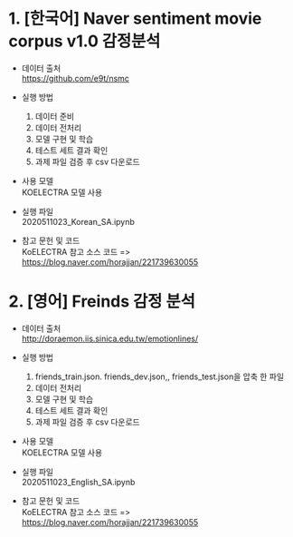# 1. [한국어] Naver sentiment movie corpus v1.0 감정분석

- 데이터 출처<br>
  https://github.com/e9t/nsmc


- 실행 방법<br>
   1. 데이터 준비
   2. 데이터 전처리
   3. 모델 구현 및 학습
   4. 테스트 세트 결과 확인
   5. 과제 파일 검증 후 csv 다운로드


- 사용 모델<br>
  KOELECTRA 모델 사용


- 실행 파일<br>
  2020511023_Korean_SA.ipynb


- 참고 문헌 및 코드<br>
  KoELECTRA 참고 소스 코드 => https://blog.naver.com/horajjan/221739630055


# 2. [영어] Freinds 감정 분석

- 데이터 출처<br>
  http://doraemon.iis.sinica.edu.tw/emotionlines/


- 실행 방법<br>
   1) friends_train.json. friends_dev.json,, friends_test.json을 압축 한 파일 
   2) 데이터 전처리
   3) 모델 구현 및 학습
   4) 테스트 세트 결과 확인
   5) 과제 파일 검증 후 csv 다운로드


- 사용 모델<br>
  KOELECTRA 모델 사용


- 실행 파일<br>
  2020511023_English_SA.ipynb


- 참고 문헌 및 코드<br>
  KoELECTRA 참고 소스 코드 => https://blog.naver.com/horajjan/221739630055
